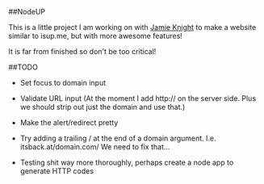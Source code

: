 ##NodeUP

This is a little project I am working on with [Jamie Knight](http://github.com/jamiek23) to make a website similar to isup.me, but with more awesome features!

It is far from finished so don't be too critical!

##TODO
* Set focus to domain input

* Validate URL input (At the moment I add http:// on the server side. Plus we should strip out just the domain and use that.)

* Make the alert/redirect pretty

* Try adding a trailing / at the end of a domain argument. I.e. itsback.at/domain.com/ We need to fix that...

* Testing shit way more thoroughly, perhaps create a node app to generate HTTP codes
